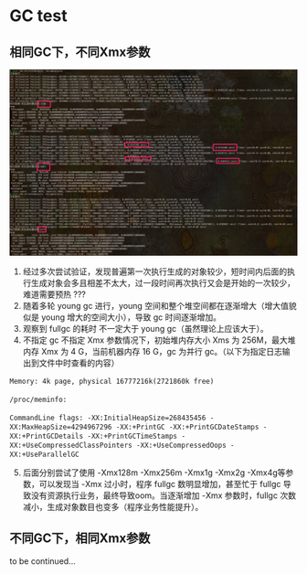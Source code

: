# GC test

## 相同GC下，不同Xmx参数

![](assets/1.jpg)

1. 经过多次尝试验证，发现普遍第一次执行生成的对象较少，短时间内后面的执行生成对象会多且相差不太大，过一段时间再次执行又会是开始的一次较少，难道需要预热 ???
2. 随着多轮 young gc 进行，young 空间和整个堆空间都在逐渐增大（增大值貌似是 young 增大的空间大小），导致 gc 时间逐渐增加。
3. 观察到 fullgc 的耗时 不一定大于 young gc（虽然理论上应该大于）。
4. 不指定 gc 不指定 Xmx 参数情况下，初始堆内存大小 Xms 为 256M，最大堆内存 Xmx 为 4 G，当前机器内存 16 G，gc 为并行 gc。（以下为指定日志输出到文件中时查看的内容）

```
Memory: 4k page, physical 16777216k(2721860k free)

/proc/meminfo:

CommandLine flags: -XX:InitialHeapSize=268435456 -XX:MaxHeapSize=4294967296 -XX:+PrintGC -XX:+PrintGCDateStamps -XX:+PrintGCDetails -XX:+PrintGCTimeStamps -XX:+UseCompressedClassPointers -XX:+UseCompressedOops -XX:+UseParallelGC
```

5. 后面分别尝试了使用 -Xmx128m -Xmx256m -Xmx1g -Xmx2g -Xmx4g等参数，可以发现当 -Xmx 过小时，程序 fullgc 数明显增加，甚至忙于 fullgc 导致没有资源执行业务，最终导致oom。当逐渐增加 -Xmx 参数时，fullgc 次数减小，生成对象数目也变多（程序业务性能提升）。



## 不同GC下，相同Xmx参数

to be continued...